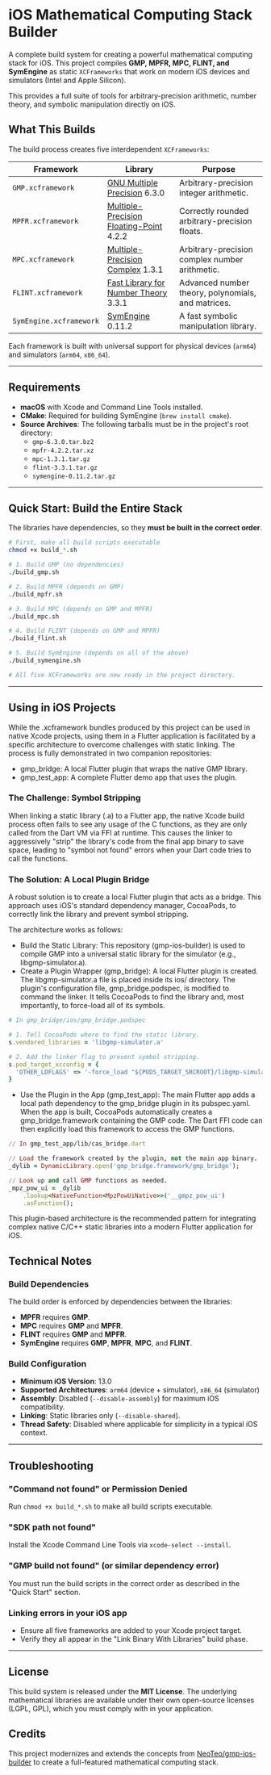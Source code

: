 # iOS Mathematical Computing Stack Builder

[](https://developer.apple.com/ios/)
[](https://developer.apple.com/documentation/xcode/building_a_universal_macos_binary)
[](https://opensource.org/licenses/MIT)

A complete build system for creating a powerful mathematical computing stack for iOS. This project compiles **GMP, MPFR, MPC, FLINT, and SymEngine** as static `XCFrameworks` that work on modern iOS devices and simulators (Intel and Apple Silicon).

This provides a full suite of tools for arbitrary-precision arithmetic, number theory, and symbolic manipulation directly on iOS.

## What This Builds

The build process creates five interdependent `XCFrameworks`:

| Framework                 | Library                                                              | Purpose                                          |
| ------------------------- | -------------------------------------------------------------------- | ------------------------------------------------ |
| `GMP.xcframework`         | [GNU Multiple Precision](https://gmplib.org/) 6.3.0                  | Arbitrary-precision integer arithmetic.          |
| `MPFR.xcframework`        | [Multiple-Precision Floating-Point](https://www.mpfr.org/) 4.2.2     | Correctly rounded arbitrary-precision floats.    |
| `MPC.xcframework`         | [Multiple-Precision Complex](http://www.multiprecision.org/) 1.3.1    | Arbitrary-precision complex number arithmetic.   |
| `FLINT.xcframework`       | [Fast Library for Number Theory](https://flintlib.org/) 3.3.1        | Advanced number theory, polynomials, and matrices. |
| `SymEngine.xcframework`   | [SymEngine](https://symengine.org/) 0.11.2                           | A fast symbolic manipulation library.            |

Each framework is built with universal support for physical devices (`arm64`) and simulators (`arm64`, `x86_64`).

-----

## Requirements

  - **macOS** with Xcode and Command Line Tools installed.
  - **CMake**: Required for building SymEngine (`brew install cmake`).
  - **Source Archives**: The following tarballs must be in the project's root directory:
      - `gmp-6.3.0.tar.bz2`
      - `mpfr-4.2.2.tar.xz`
      - `mpc-1.3.1.tar.gz`
      - `flint-3.3.1.tar.gz`
      - `symengine-0.11.2.tar.gz`

-----

## Quick Start: Build the Entire Stack

The libraries have dependencies, so they **must be built in the correct order**.

```bash
# First, make all build scripts executable
chmod +x build_*.sh

# 1. Build GMP (no dependencies)
./build_gmp.sh

# 2. Build MPFR (depends on GMP)
./build_mpfr.sh

# 3. Build MPC (depends on GMP and MPFR)
./build_mpc.sh

# 4. Build FLINT (depends on GMP and MPFR)
./build_flint.sh

# 5. Build SymEngine (depends on all of the above)
./build_symengine.sh

# All five XCFrameworks are now ready in the project directory.
```

-----

## Using in iOS Projects

While the .xcframework bundles produced by this project can be used in native Xcode projects, using them in a Flutter application is facilitated by a specific architecture to overcome challenges with static linking. The process is fully demonstrated in two companion repositories:
* gmp_bridge: A local Flutter plugin that wraps the native GMP library.
* gmp_test_app: A complete Flutter demo app that uses the plugin.

### The Challenge: Symbol Stripping
When linking a static library (.a) to a Flutter app, the native Xcode build process often fails to see any usage of the C functions, as they are only called from the Dart VM via FFI at runtime. This causes the linker to aggressively "strip" the library's code from the final app binary to save space, leading to "symbol not found" errors when your Dart code tries to call the functions.

### The Solution: A Local Plugin Bridge
A robust solution is to create a local Flutter plugin that acts as a bridge. This approach uses iOS's standard dependency manager, CocoaPods, to correctly link the library and prevent symbol stripping.

The architecture works as follows:

* Build the Static Library: This repository (gmp-ios-builder) is used to compile GMP into a universal static library for the simulator (e.g., libgmp-simulator.a).
* Create a Plugin Wrapper (gmp_bridge): A local Flutter plugin is created. The libgmp-simulator.a file is placed inside its ios/ directory. The plugin's configuration file, gmp_bridge.podspec, is modified to command the linker. It tells CocoaPods to find the library and, most importantly, to force-load all of its symbols.

```ruby
# In gmp_bridge/ios/gmp_bridge.podspec

# 1. Tell CocoaPods where to find the static library.
s.vendored_libraries = 'libgmp-simulator.a'

# 2. Add the linker flag to prevent symbol stripping.
s.pod_target_xcconfig = {
  'OTHER_LDFLAGS' => '-force_load "${PODS_TARGET_SRCROOT}/libgmp-simulator.a"'
}
```

* Use the Plugin in the App (gmp_test_app): The main Flutter app adds a local path dependency to the gmp_bridge plugin in its pubspec.yaml. When the app is built, CocoaPods automatically creates a gmp_bridge.framework containing the GMP code. The Dart FFI code can then explicitly load this framework to access the GMP functions.

```ruby
// In gmp_test_app/lib/cas_bridge.dart

// Load the framework created by the plugin, not the main app binary.
_dylib = DynamicLibrary.open('gmp_bridge.framework/gmp_bridge');

// Look up and call GMP functions as needed.
_mpz_pow_ui = _dylib
    .lookup<NativeFunction<MpzPowUiNative>>('__gmpz_pow_ui')
    .asFunction();
```

This plugin-based architecture is the recommended pattern for integrating complex native C/C++ static libraries into a modern Flutter application for iOS.

## Technical Notes

### Build Dependencies

The build order is enforced by dependencies between the libraries:

  - **MPFR** requires **GMP**.
  - **MPC** requires **GMP** and **MPFR**.
  - **FLINT** requires **GMP** and **MPFR**.
  - **SymEngine** requires **GMP**, **MPFR**, **MPC**, and **FLINT**.

### Build Configuration

  - **Minimum iOS Version**: 13.0
  - **Supported Architectures**: `arm64` (device + simulator), `x86_64` (simulator)
  - **Assembly**: Disabled (`--disable-assembly`) for maximum iOS compatibility.
  - **Linking**: Static libraries only (`--disable-shared`).
  - **Thread Safety**: Disabled where applicable for simplicity in a typical iOS context.

-----

## Troubleshooting

### "Command not found" or Permission Denied

Run `chmod +x build_*.sh` to make all build scripts executable.

### "SDK path not found"

Install the Xcode Command Line Tools via `xcode-select --install`.

### "GMP build not found" (or similar dependency error)

You must run the build scripts in the correct order as described in the "Quick Start" section.

### Linking errors in your iOS app

  - Ensure all five frameworks are added to your Xcode project target.
  - Verify they all appear in the "Link Binary With Libraries" build phase.

-----

## License

This build system is released under the **MIT License**. The underlying mathematical libraries are available under their own open-source licenses (LGPL, GPL), which you must comply with in your application.

## Credits

This project modernizes and extends the concepts from [NeoTeo/gmp-ios-builder](https://github.com/NeoTeo/gmp-ios-builder) to create a full-featured mathematical computing stack.